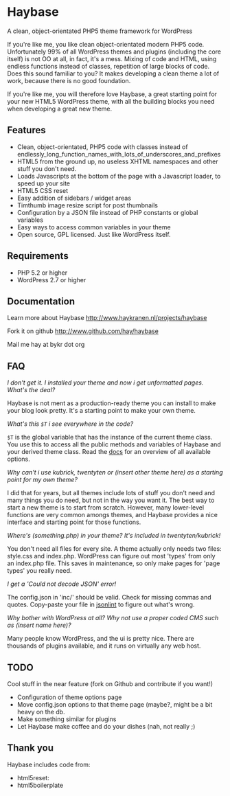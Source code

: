 Haybase
=======
A clean, object-orientated PHP5 theme framework for WordPress

If you're like me, you like clean object-orientated modern PHP5 code.
Unfortunately 99% of all WordPress themes and plugins (including the core
itself) is not OO at all, in fact, it's a mess. Mixing of code and HTML, using
endless functions instead of classes, repetition of large blocks of code. Does
this sound familiar to you? It makes developing a clean theme a lot of work,
because there is no good foundation.

If you're like me, you will therefore love Haybase, a great starting point for
your new HTML5 WordPress theme, with all the building blocks you need when
developing a great new theme.

Features
--------
* Clean, object-orientated, PHP5 code with classes instead of
  endlessly_long_function_names_with_lots_of_underscores_and_prefixes
* HTML5 from the ground up, no useless XHTML namespaces and other stuff you
  don't need.
* Loads Javascripts at the bottom of the page with a Javascript loader,
  to speed up your site
* HTML5 CSS reset
* Easy addition of sidebars / widget areas
* Timthumb image resize script for post thumbnails
* Configuration by a JSON file instead of PHP constants or global variables
* Easy ways to access common variables in your theme
* Open source, GPL licensed. Just like WordPress itself.

Requirements
------------
* PHP 5.2 or higher
* WordPress 2.7 or higher

Documentation
-------------
Learn more about Haybase
http://www.haykranen.nl/projects/haybase

Fork it on github
http://www.github.com/hay/haybase

Mail me
hay at bykr dot org

FAQ
---
*I don't get it. I installed your theme and now i get unformatted pages.
What's the deal?*

Haybase is not ment as a production-ready theme you can install to make your
blog look pretty. It's a starting point to make your own theme.

*What's this `$T` i see everywhere in the code?*

`$T` is the global variable that has the instance of the current theme class.
You use this to access all the public methods and variables of Haybase and your
derived theme class. Read the [docs] for an overview of all available
options.

*Why can't i use kubrick, twentyten or (insert other theme here) as a starting
point for my own theme?*

I did that for years, but all themes include lots of stuff you don't need and
many things you do need, but not in the way you want it. The best way to start a
new theme is to start from scratch. However, many lower-level functions are
very common amongs themes, and Haybase provides a nice interface and starting
point for those functions.

*Where's (something.php) in your theme? It's included in twentyten/kubrick!*

You don't need all files for every site. A theme actually only needs two files:
style.css and index.php. WordPress can figure out most 'types' from only an
index.php file. This saves in maintenance, so only make pages for 'page types'
you really need.

*I get a 'Could not decode JSON' error!*

The config.json in 'inc/' should be valid. Check for missing commas and quotes.
Copy-paste your file in [jsonlint] to figure out what's wrong.

*Why bother with WordPress at all? Why not use a proper coded CMS such as 
(insert name here)?*

Many people know WordPress, and the ui is pretty nice. There are thousands of 
plugins available, and it runs on virtually any web host. 

TODO
----
Cool stuff in the near feature (fork on Github and contribute if you want!)
* Configuration of theme options page
* Move config.json options to that theme page (maybe?, might be a bit heavy on
  the db.
* Make something similar for plugins
* Let Haybase make coffee and do your dishes (nah, not really ;)

Thank you
---------
Haybase includes code from:
* html5reset:
* html5boilerplate

[docs]: http://www.haykranen.nl/projects/haybase
[jsonlint]: http://www.jsonlint.com